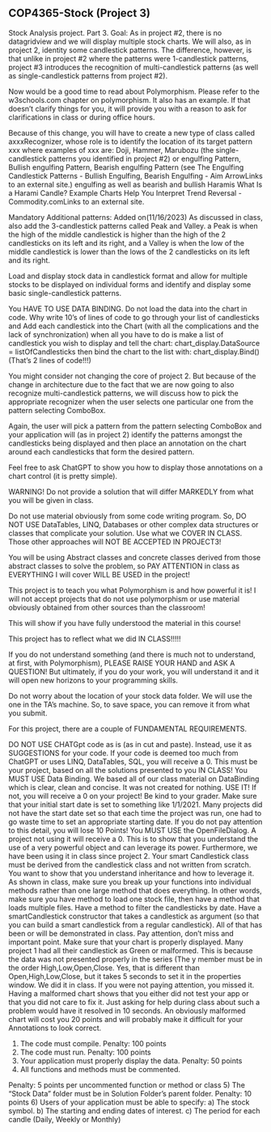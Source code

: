 ## COP4365-Stock (Project 3)

Stock Analysis project. Part 3.
Goal: As in project #2, there is no datagridview and we will display multiple stock charts. We will also, as in project 2, identity some candlestick patterns. The difference, however, is that unlike in project #2 where the patterns were 1-candlestick patterns, project #3 introduces the recognition of multi-candlestick patterns (as well as single-candlestick patterns from project #2).

Now would be a good time to read about Polymorphism. Please refer to the w3schools.com chapter on polymorphism. It also has an example. If that doesn’t clarify things for you, it will provide you with a reason to ask for clarifications in class or during office hours.

Because of this change, you will have to create a new type of class called axxxRecognizer, whose role is to identify the location of its target pattern xxx where examples of xxx are: Doji, Hammer, Marubozu (the single-candlestick patterns you identified in project #2) or engulfing Pattern, Bullish engulfing Pattern, Bearish engulfing Pattern (see The Engulfing Candlestick Patterns - Bullish Engulfing, Bearish Engulfing - Aim ArrowLinks to an external site.) engulfing as well as bearish and bullish Haramis What Is a Harami Candle? Example Charts Help You Interpret Trend Reversal - Commodity.comLinks to an external site.

Mandatory Additional patterns: Added on(11/16/2023) As discussed in class, also add the 3-candlestick patterns called Peak and Valley. a Peak is when the high of the middle candlestick is higher than the high of the 2 candlesticks on its left and its right, and a Valley is when the low of the middle candlestick is lower than the lows of the 2 candlesticks on its left and its right.

Load and display stock data in candlestick format and allow for multiple stocks to be displayed on individual forms and identify and display some basic single-candlestick patterns.

You HAVE TO USE DATA BINDING. Do not load the data into the chart in code. Why write 10’s of lines of code to go through your list of candlesticks and Add each candlestick into the Chart (with all the complications and the lack of synchronization) when all you have to do is make a list of candlestick you wish to display and tell the chart: chart_display.DataSource = listOfCandlesticks then bind the chart to  the list with: chart_display.Bind() (That’s 2 lines of code!!!)

You might consider not changing the core of project 2. But because of the change in architecture due to the fact that we are now going to also recognize multi-candlestick patterns, we will discuss how to pick the appropriate recognizer when the user selects one particular one from the pattern selecting ComboBox.

Again, the user will pick a pattern from the pattern selecting ComboBox and your application will (as in project 2) identify the patterns amongst the candlesticks being displayed and then place an annotation on the chart around each candlesticks that form the desired pattern.

Feel free to ask ChatGPT to show you how to display those annotations on a chart control (it is pretty simple).

WARNING! Do not provide a solution that will differ MARKEDLY from what you will be given in class.

Do not use material obviously from some code writing program. So, DO NOT USE DataTables, LINQ, Databases or other complex data structures or classes that complicate your solution. Use what we COVER IN CLASS. Those other approaches will NOT BE ACCEPTED IN PROJECT3!

You will be using Abstract classes and concrete classes derived from those abstract classes to solve the problem, so PAY ATTENTION in class as EVERYTHING I will cover WILL BE USED in the project!

This project is to teach you what Polymorphism is and how powerful it is! I will not accept projects that do not use polymorphism or use material obviously obtained from other sources than the classroom!

This will show if you have fully understood the material in this course!

This project has to reflect what we did IN CLASS!!!!!

If you do not understand something (and there is much not to understand, at first, with Polymorphism), PLEASE RAISE YOUR HAND and ASK A QUESTION! But ultimately, if you do your work, you will understand it and it will open new horizons to your programming skills.


Do not worry about the location of your stock data folder. We will use the one in the TA’s machine. So, to save space, you can remove it from what you submit.

For this project, there are a couple of FUNDAMENTAL REQUIREMENTS.

DO NOT USE CHATGpt code as is (as in cut and paste). Instead, use it as SUGGESTIONS for your code. If your code is deemed too much from ChatGPT or uses LINQ, DataTables, SQL, you will receive a 0. This must be your project, based on all the solutions presented to you IN CLASS!
You MUST USE Data Binding. We based all of our class material on DataBinding which is clear, clean and concise. It was not created for nothing. USE IT! If not, you will receive a 0 on your project!
Be kind to your grader. Make sure that your initial start date is set to something like 1/1/2021. Many projects did not have the start date set so that each time the project was run, one had to go waste time to set an appropriate starting date. If you do not pay attention to this detail, you will lose 10 Points!
You MUST USE the OpenFileDialog. A project not using it will receive a 0. This is to show that you understand the use of a very powerful object and can leverage its power. Furthermore, we have been using it in class since project 2.
Your smart Candlestick class must be derived from the candlestick class and not written from scratch. You want to show that you understand inheritance and how to leverage it.
As shown in class, make sure you break up your functions into individual methods rather than one large method that does everything. In other words, make sure you have method to load one stock file, then have a method that loads multiple files. Have a method to filter the candlesticks by date. Have a smartCandlestick constructor that takes a candlestick as argument (so that you can build a smart candlestick from a regular candlestick). All of that has been or will be demonstrated in class. Pay attention, don’t miss and important point.
Make sure that your chart is properly displayed. Many project 1 had all their candlestick as Green or malformed. This is because the data was not presented properly in the series (The y member must be in the order High,Low,Open,Close. Yes, that is different than Open,High,Low,Close, but it takes 5 seconds to set it in the properties window. We did it in class. If you were not paying attention, you missed it. Having a malformed chart shows that you either did not test your app or that you did not care to fix it. Just asking for help during class about such a problem would have it resolved in 10 seconds. An obviously malformed chart will cost you 20 points and will probably make it difficult for your Annotations to look correct.

1) The code must compile. Penalty: 100 points
2) The code must run. Penalty: 100 points
3) Your application must properly display the data. Penalty: 50 points
4) All functions and methods must be commented.

Penalty: 5 points
per uncommented function or method or class
5) The “Stock Data” folder must be in Solution Folder’s parent folder. Penalty: 10 points
6) Users of your application must be able to specify:
a) The stock symbol.
b) The starting and ending dates of interest.
c) The period for each candle (Daily, Weekly or Monthly)
